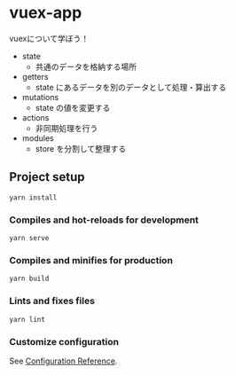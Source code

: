 # vuex-app

vuexについて学ぼう！
- state
  - 共通のデータを格納する場所
- getters
  - state にあるデータを別のデータとして処理・算出する
- mutations
  - state の値を変更する
- actions
  - 非同期処理を行う
- modules
  - store を分割して整理する

## Project setup
```
yarn install
```

### Compiles and hot-reloads for development
```
yarn serve
```

### Compiles and minifies for production
```
yarn build
```

### Lints and fixes files
```
yarn lint
```

### Customize configuration
See [Configuration Reference](https://cli.vuejs.org/config/).

